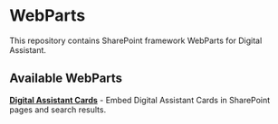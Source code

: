 # WebParts

This repository contains SharePoint framework WebParts for Digital Assistant.

## Available WebParts

**[Digital Assistant Cards](https://github.com/adenin-platform/webparts/tree/master/cards-webpart)** - Embed Digital Assistant Cards in SharePoint pages and search results.
